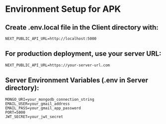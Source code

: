 # Environment Setup for APK

## Create .env.local file in the Client directory with:

```
NEXT_PUBLIC_API_URL=http://localhost:5000
```

## For production deployment, use your server URL:

```
NEXT_PUBLIC_API_URL=https://your-server-url.com
```

## Server Environment Variables (.env in Server directory):

```
MONGO_URI=your_mongodb_connection_string
EMAIL_USER=your_gmail_address
EMAIL_PASS=your_gmail_app_password
PORT=5000
JWT_SECRET=your_jwt_secret
``` 